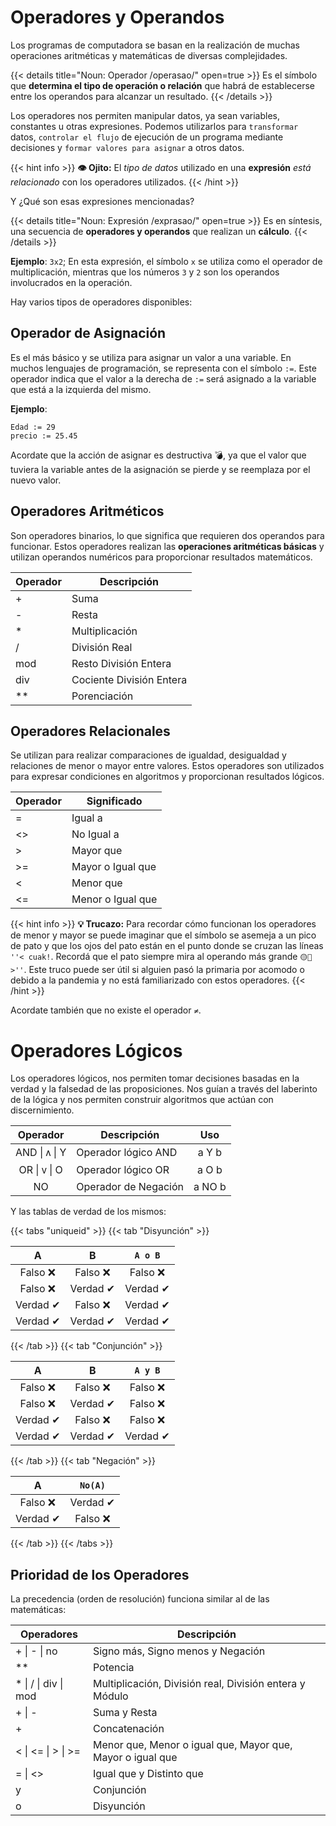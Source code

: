 # Operadores y Operandos

Los programas de computadora se basan en la realización de muchas operaciones aritméticas y matemáticas de diversas complejidades.

{{< details title="Noun: Operador /operasao/" open=true >}}
Es el símbolo que **determina el tipo de operación o relación** que habrá de establecerse entre los operandos para alcanzar un resultado.
{{< /details >}}

Los operadores nos permiten manipular datos, ya sean variables, constantes u otras expresiones. Podemos utilizarlos para `transformar` datos, `controlar el flujo` de ejecución de un programa mediante decisiones y `formar valores para asignar` a otros datos.

{{< hint info >}}
**👁️ Ojito:**
El *tipo de datos* utilizado en una **expresión** *está relacionado* con los operadores utilizados.
{{< /hint >}}

Y ¿Qué son esas expresiones mencionadas?

{{< details title="Noun: Expresión /exprasao/" open=true >}}
Es en síntesis, una secuencia de **operadores y operandos** que realizan un **cálculo**.
{{< /details >}}

**Ejemplo**: `3x2`; En esta expresión, el símbolo `x` se utiliza como el operador de multiplicación, mientras que los números `3` y `2` son los operandos involucrados en la operación.

Hay varios tipos de operadores disponibles:

## Operador de Asignación

Es el más básico y se utiliza para asignar un valor a una variable. En muchos lenguajes de programación, se representa con el símbolo `:=`. Este operador indica que el valor a la derecha de `:=` será asignado a la variable que está a la izquierda del mismo.

**Ejemplo**:

```
Edad := 29
precio := 25.45
```

Acordate que la acción de asignar es destructiva 💣, ya que el valor que tuviera la variable antes de la asignación se pierde y se reemplaza por el nuevo valor.

## Operadores Aritméticos

Son operadores binarios, lo que significa que requieren dos operandos para funcionar. Estos operadores realizan las **operaciones aritméticas básicas** y utilizan operandos numéricos para proporcionar resultados matemáticos.

| Operador | Descripción              |
|----------|--------------------------|
| +        | Suma                     |
| -        | Resta                    |
| *        | Multiplicación           |
| /        | División Real            |
| mod      | Resto División Entera    |
| div      | Cociente División Entera |
| **       | Porenciación             |

## Operadores Relacionales

Se utilizan para realizar comparaciones de igualdad, desigualdad y relaciones de menor o mayor entre valores. Estos operadores son utilizados para expresar condiciones en algoritmos y proporcionan resultados lógicos.

| Operador | Significado       |
|----------|-------------------|
| =        | Igual a           |
| <>       | No Igual a        |
| >        | Mayor que         |
| >=       | Mayor o Igual que |
| <        | Menor que         |
| <=       | Menor o Igual que |

{{< hint info >}}
**💡 Trucazo:**
Para recordar cómo funcionan los operadores de menor y mayor se puede imaginar que el símbolo se asemeja a un pico de pato y que los ojos del pato están en el punto donde se cruzan las líneas `''< cuak!`. Recordá que el pato siempre mira al operando más grande `🟡🔵 >''`. Este truco puede ser útil si alguien pasó la primaria por acomodo o debido a la pandemia y no está familiarizado con estos operadores.
{{< /hint >}}

Acordate también que no existe el operador `≠`.

# Operadores Lógicos

Los operadores lógicos, nos permiten tomar decisiones basadas en la
verdad y la falsedad de las proposiciones. Nos guían a través del
laberinto de la lógica y nos permiten construir algoritmos que actúan
con discernimiento.

|    Operador   |     Descripción     |  Uso  |
|:-------------:|---------------------|:-----:|
| AND \| ᴧ \| Y | Operador lógico AND | a Y b |
| OR \| ᴠ \| O  | Operador lógico OR  | a O b |
|       NO      | Operador de Negación| a NO b|

Y las tablas de verdad de los mismos:

{{< tabs "uniqueid" >}}
{{< tab "Disyunción" >}}

|     A    |     B    |   `A o B`  |
|:--------:|:--------:|:--------:|
| Falso ❌  | Falso ❌  | Falso ❌  |
| Falso ❌  | Verdad ✔ | Verdad ✔ |
| Verdad ✔ | Falso ❌  | Verdad ✔ |
| Verdad ✔ | Verdad ✔ | Verdad ✔ |

{{< /tab >}}
{{< tab "Conjunción" >}}

|     A    |     B    |   `A y B`  |
|:--------:|:--------:|:--------:|
| Falso ❌  | Falso ❌  | Falso ❌  |
| Falso ❌  | Verdad ✔ | Falso ❌  |
| Verdad ✔ | Falso ❌  | Falso ❌  |
| Verdad ✔ | Verdad ✔ | Verdad ✔ |

{{< /tab >}}
{{< tab "Negación" >}}

|     A    |   `No(A)`  |
|:--------:|:--------:|
| Falso ❌  | Verdad ✔ |
| Verdad ✔ | Falso ❌  |

{{< /tab >}}
{{< /tabs >}}

## Prioridad de los Operadores

La precedencia (orden de resolución) funciona similar al de las matemáticas:

| Operadores           | Descripción                                                |
|----------------------|------------------------------------------------------------|
| + \| - \| no         | Signo más, Signo menos y Negación                          |
| **                   | Potencia                                                   |
| * \| / \| div \| mod | Multiplicación, División real, División entera y Módulo    |
| + \| -               | Suma y Resta                                               |
| +                    | Concatenación                                              |
| < \| <= \| > \| >=   | Menor que, Menor o igual que, Mayor que, Mayor o igual que |
| = \| <>              | Igual que y Distinto que                                   |
| y                    | Conjunción                                                 |
| o                    | Disyunción                                                 |